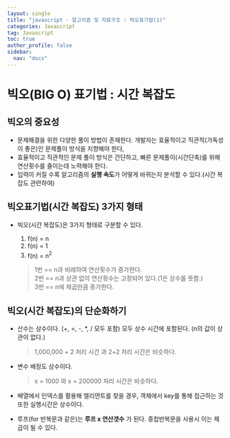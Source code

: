 ```yaml
---
layout: single
title: "javascript - 알고리즘 및 자료구조 : 빅오표기법(1)"
categories: Javascript
tag: Javascript
toc: true
author_profile: false
sidebar:
  nav: "docs"
---
```


# 빅오(BIG O) 표기법 : 시간 복잡도

## 빅오의 중요성

- 문제해결을 위한 다양한 풀이 방법이 존재한다. 개발자는 효율적이고 직관적(가독성이 좋은)인 문제풀이 방식을 지향해야 한다,
- 효율적이고 직관적인 문제 풀이 방식은 간단하고, 빠른 문제풀이(시간단축)를 위해 연산횟수를 줄이는데 노력해야 한다.
- 입력이 커질 수록 알고리즘의 **실행 속도**가 어떻게 바뀌는지 분석할 수 있다.(시간 복잡도 관련하여)

## 빅오표기법(시간 복잡도) 3가지 형태

- 빅오(시간 복잡도)은 3가지 형태로 구분할 수 있다.

  1. f(n) = n
  2. f(n) = 1
  3. f(n) = n<sup>2<sup> <br/>

  > 1번 == n과 비례하여 연산횟수가 증가한다. <br/>
  > 2번 == n과 상관 없이 연산횟수는 고정되어 있다.(1은 상수를 뜻함.)<br/>
  > 3번 == n에 제곱만큼 증가한다.<br/>

## 빅오(시간 복잡도)의 단순화하기

- 산수는 상수이다. (+, =, -, \*, / 모두 포함) 모두 상수 시간에 포함된다. (n의 값이 상관이 없다.)

  > 1,000,000 + 2 처리 시간 과 2+2 처리 시간은 비슷하다.

- 변수 배정도 상수이다.

  > x = 1000 와 x = 200000 처리 시간은 비슷하다.

- 배열에서 인덱스를 활용해 엘리먼트를 찾을 경우, 객체에서 key를 통해 접근하는 것 또한 실행시간은 상수이다.

- 루프(for 반복문과 같은)는 **루프 x 연산갯수** 가 된다. 중첩반복문을 사용시 이는 제곱이 될 수 있다.
